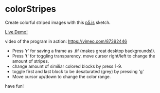 colorStripes
============
Create colorful striped images with this [p5.js](http://p5js.org/) sketch. 

[Live Demo!](http://nylkiway.net/colorstripes.html)

video of the program in action: https://vimeo.com/87392446


* Press 'r' for saving a frame as .tif (makes great desktop backgrounds!).
* Press 't' for toggling transparency. move cursor right/left to change the amount of stripes.
* change amount of similiar colored blocks by press 1-9.
* toggle first and last block to be desaturated (grey) by pressing 'g'
* Move cursor up/down to change the color range.

have fun!
